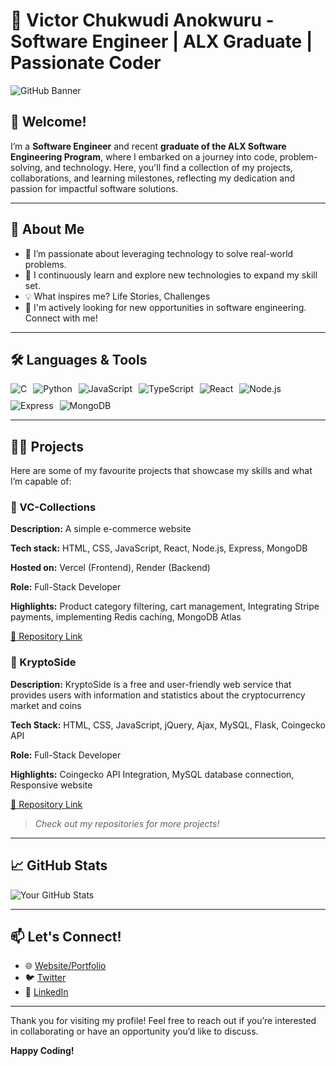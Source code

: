 # 🌟 Victor Chukwudi Anokwuru - Software Engineer | ALX Graduate | Passionate Coder

![GitHub Banner](https://via.placeholder.com/1200x300.png?text=Welcome+to+my+GitHub+Profile)

## 👋 Welcome!

I’m a **Software Engineer** and recent **graduate of the ALX Software Engineering Program**, where I embarked on a journey into code, problem-solving, and technology. Here, you'll find a collection of my projects, collaborations, and learning milestones, reflecting my dedication and passion for impactful software solutions.

---

## 🚀 About Me

- 🔭 I’m passionate about leveraging technology to solve real-world problems.
- 🌱 I continuously learn and explore new technologies to expand my skill set.
- 💡 What inspires me? Life Stories, Challenges
- 💼 I'm actively looking for new opportunities in software engineering. Connect with me!

---

## 🛠️ Languages & Tools

<div style="display: flex; flex-wrap: wrap; gap: 10px;">
  <img src="https://img.shields.io/badge/C-00599C?style=for-the-badge&logo=c&logoColor=white" alt="C" />
  <img src="https://img.shields.io/badge/Python-3776AB?style=for-the-badge&logo=python&logoColor=white" alt="Python" />
  <img src="https://img.shields.io/badge/JavaScript-F7DF1E?style=for-the-badge&logo=javascript&logoColor=black" alt="JavaScript" />
  <img src="https://img.shields.io/badge/TypeScript-3178C6?style=for-the-badge&logo=typescript&logoColor=white" alt="TypeScript" />
  <img src="https://img.shields.io/badge/React-61DAFB?style=for-the-badge&logo=react&logoColor=black" alt="React" />
  <img src="https://img.shields.io/badge/Node.js-339933?style=for-the-badge&logo=node-dot-js&logoColor=white" alt="Node.js" />
  <img src="https://img.shields.io/badge/Express-000000?style=for-the-badge&logo=express&logoColor=white" alt="Express" />
  <img src="https://img.shields.io/badge/MongoDB-47A248?style=for-the-badge&logo=mongodb&logoColor=white" alt="MongoDB" />
</div>

---

## 🧑‍💻 Projects

Here are some of my favourite projects that showcase my skills and what I’m capable of:

### 💼 VC-Collections
**Description:** A simple e-commerce website 

**Tech stack:** HTML, CSS, JavaScript, React, Node.js, Express, MongoDB

**Hosted on:** Vercel (Frontend), Render (Backend) 

**Role:** Full-Stack Developer  

**Highlights:** Product category filtering, cart management, Integrating Stripe payments, implementing Redis caching, MongoDB Atlas 

[🔗 Repository Link](https://github.com/vicano-code/vc-collections)

### 💼 KryptoSide
**Description:** KryptoSide is a free and user-friendly web service that provides users with information and statistics about the cryptocurrency market and coins

**Tech Stack:** HTML, CSS, JavaScript, jQuery, Ajax, MySQL, Flask, Coingecko API

**Role:** Full-Stack Developer

**Highlights:** Coingecko API Integration, MySQL database connection, Responsive website

[🔗 Repository Link](https://github.com/vicano-code/KryptoSide)

> *Check out my repositories for more projects!*

---

## 📈 GitHub Stats

![Your GitHub Stats](https://github-readme-stats.vercel.app/api?username=vicano-code&show_icons=true&theme=dark&hide=stars&count_private=true)

---

## 📫 Let's Connect!

- 🌐 [Website/Portfolio](https://vicano-portfolio.netlify.app/)
- 🐦 [Twitter](https://x.com/VcAnokwuru)
- 💼 [LinkedIn](www.linkedin.com/in/victor-anokwuru-19091a81)

---

Thank you for visiting my profile! Feel free to reach out if you’re interested in collaborating or have an opportunity you’d like to discuss.

**Happy Coding!**
